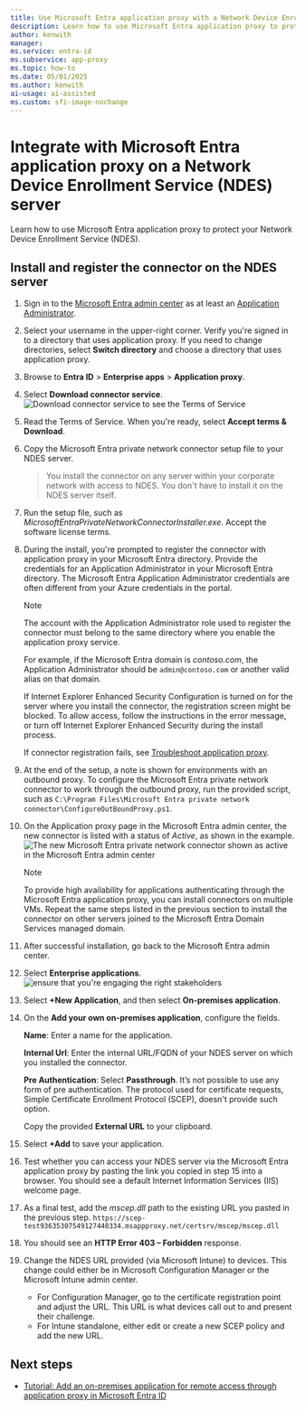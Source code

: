 ```yaml
---
title: Use Microsoft Entra application proxy with a Network Device Enrollment Service (NDES) server
description: Learn how to use Microsoft Entra application proxy to protect your Network Device Enrollment Service (NDES).
author: kenwith
manager: 
ms.service: entra-id
ms.subservice: app-proxy
ms.topic: how-to
ms.date: 05/01/2025
ms.author: kenwith
ai-usage: ai-assisted
ms.custom: sfi-image-nochange
---
```


# Integrate with Microsoft Entra application proxy on a Network Device Enrollment Service (NDES) server

Learn how to use Microsoft Entra application proxy to protect your Network Device Enrollment Service (NDES).

## Install and register the connector on the NDES server

1. Sign in to the [Microsoft Entra admin center](https://entra.microsoft.com) as at least an [Application Administrator](~/identity/role-based-access-control/permissions-reference.md#application-administrator).
1. Select your username in the upper-right corner. Verify you're signed in to a directory that uses application proxy. If you need to change directories, select **Switch directory** and choose a directory that uses application proxy.
1. Browse to **Entra ID** > **Enterprise apps** > **Application proxy**.
1. Select **Download connector service**.
    ![Download connector service to see the Terms of Service](./media/app-proxy-protect-ndes/application-proxy-download-connector-service.png)
1. Read the Terms of Service. When you're ready, select **Accept terms & Download**.
1. Copy the Microsoft Entra private network connector setup file to your NDES server. 
   > You install the connector on any server within your corporate network with access to NDES. You don't have to install it on the NDES server itself.
1. Run the setup file, such as *MicrosoftEntraPrivateNetworkConnectorInstaller.exe*. Accept the software license terms.
1. During the install, you're prompted to register the connector with application proxy in your Microsoft Entra directory.
    Provide the credentials for an Application Administrator in your Microsoft Entra directory. The Microsoft Entra Application Administrator credentials are often different from your Azure credentials in the portal.

    > [!NOTE]
    > The account with the Application Administrator role used to register the connector must belong to the same directory where you enable the application proxy service.
    >
    > For example, if the Microsoft Entra domain is *contoso.com*, the Application Administrator should be `admin@contoso.com` or another valid alias on that domain.

   If Internet Explorer Enhanced Security Configuration is turned on for the server where you install the connector, the registration screen might be blocked. To allow access, follow the instructions in the error message, or turn off Internet Explorer Enhanced Security during the install process.
   
    If connector registration fails, see [Troubleshoot application proxy](application-proxy-troubleshoot.md).
1. At the end of the setup, a note is shown for environments with an outbound proxy. To configure the Microsoft Entra private network connector to work through the outbound proxy, run the provided script, such as `C:\Program Files\Microsoft Entra private network connector\ConfigureOutBoundProxy.ps1`.
1. On the Application proxy page in the Microsoft Entra admin center, the new connector is listed with a status of *Active*, as shown in the example.
    ![The new Microsoft Entra private network connector shown as active in the Microsoft Entra admin center](./media/app-proxy-protect-ndes/connected-app-proxy.png)
    > [!NOTE]
    > To provide high availability for applications authenticating through the Microsoft Entra application proxy, you can install connectors on multiple VMs. Repeat the same steps listed in the previous section to install the connector on other servers joined to the Microsoft Entra Domain Services managed domain.
1. After successful installation, go back to the Microsoft Entra admin center.
1. Select **Enterprise applications**.
   ![ensure that you're engaging the right stakeholders](./media/app-proxy-protect-ndes/enterprise-applications.png)
1. Select **+New Application**, and then select **On-premises application**. 
1. On the **Add your own on-premises application**, configure the fields.
   
    **Name**: Enter a name for the application.
   
    **Internal Url**: Enter the internal URL/FQDN of your NDES server on which you installed the connector.

    **Pre Authentication**: Select **Passthrough**. It’s not possible to use any form of pre authentication. The protocol used for certificate requests, Simple Certificate Enrollment Protocol (SCEP), doesn't provide such option.

    Copy the provided **External URL** to your clipboard.
1. Select **+Add** to save your application.
1. Test whether you can access your NDES server via the Microsoft Entra application proxy by pasting the link you copied in step 15 into a browser. You should see a default Internet Information Services (IIS) welcome page.
1. As a final test, add the *mscep.dll* path to the existing URL you pasted in the previous step.
    `https://scep-test93635307549127448334.msappproxy.net/certsrv/mscep/mscep.dll`
1. You should see an **HTTP Error 403 – Forbidden** response.
1. Change the NDES URL provided (via Microsoft Intune) to devices. This change could either be in Microsoft Configuration Manager or the Microsoft Intune admin center.
    - For Configuration Manager, go to the certificate registration point and adjust the URL. This URL is what devices call out to and present their challenge.
    - For Intune standalone, either edit or create a new SCEP policy and add the new URL.

## Next steps

- [Tutorial: Add an on-premises application for remote access through application proxy in Microsoft Entra ID](./application-proxy-add-on-premises-application.md)

